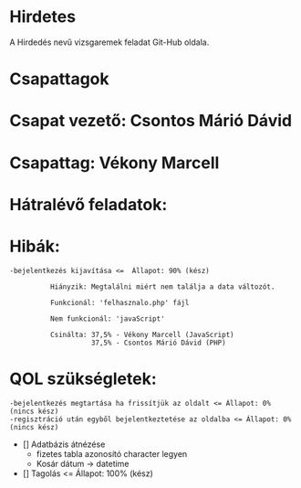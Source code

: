# Hirdetes
A Hirdedés nevű vizsgaremek feladat Git-Hub oldala.

##

# Csapattagok


# Csapat vezető: Csontos Márió Dávid

# Csapattag: Vékony Marcell

##

# Hátralévő feladatok:

  # Hibák:

    -bejelentkezés kijavítása <=  Állapot: 90% (kész)  

              Hiányzik: Megtalálni miért nem találja a data változót.

              Funkcionál: 'felhasznalo.php' fájl

              Nem funkcionál: 'javaScript'

              Csinálta: 37,5% - Vékony Marcell (JavaScript)
                        37,5% - Csontos Márió Dávid (PHP)
    
  # QOL szükségletek:

    -bejelentkezés megtartása ha frissítjük az oldalt <= Állapot: 0% (nincs kész)
    -regisztráció után egyből bejelentkeztetése az oldalba <= Állapot: 0% (nincs kész)

- [] Adatbázis átnézése 
  - fizetes tabla azonosító character legyen
  - Kosár dátum -> datetime
- [] Tagolás <=  Állapot: 100% (kész)
